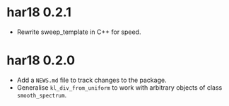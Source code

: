 # har18 0.2.1

* Rewrite sweep_template in C++ for speed.

# har18 0.2.0

* Add a `NEWS.md` file to track changes to the package.
* Generalise `kl_div_from_uniform` to work with arbitrary objects of class `smooth_spectrum`.
